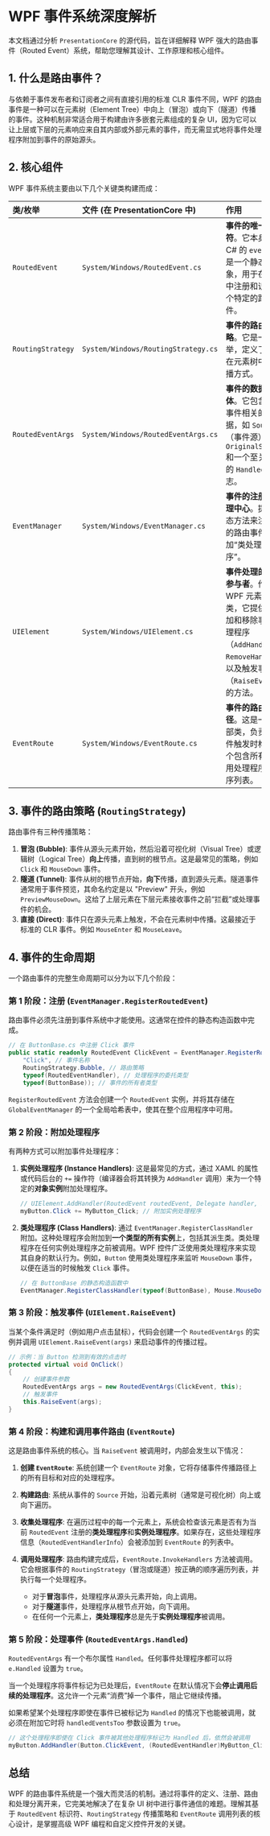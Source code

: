 # WPF 事件系统深度解析

本文档通过分析 `PresentationCore` 的源代码，旨在详细解释 WPF 强大的路由事件（Routed Event）系统，帮助您理解其设计、工作原理和核心组件。

## 1. 什么是路由事件？

与依赖于事件发布者和订阅者之间有直接引用的标准 CLR 事件不同，WPF 的路由事件是一种可以在元素树（Element Tree）中向上（冒泡）或向下（隧道）传播的事件。这种机制非常适合用于构建由许多嵌套元素组成的复杂 UI，因为它可以让上层或下层的元素响应来自其内部或外部元素的事件，而无需显式地将事件处理程序附加到事件的原始源头。

## 2. 核心组件

WPF 事件系统主要由以下几个关键类构建而成：

| 类/枚举 | 文件 (在 PresentationCore 中) | 作用 |
| :--- | :--- | :--- |
| `RoutedEvent` | `System/Windows/RoutedEvent.cs` | **事件的唯一标识符**。它本身不是 C# 的 `event`，而是一个静态对象，用于在系统中注册和识别一个特定的路由事件。 |
| `RoutingStrategy` | `System/Windows/RoutingStrategy.cs` | **事件的路由策略**。它是一个枚举，定义了事件在元素树中的传播方式。 |
| `RoutedEventArgs` | `System/Windows/RoutedEventArgs.cs` | **事件的数据载体**。它包含了与事件相关的数据，如 `Source`（事件源）、`OriginalSource` 和一个至关重要的 `Handled` 标志。 |
| `EventManager` | `System/Windows/EventManager.cs` | **事件的注册和管理中心**。提供静态方法来注册新的路由事件和附加“类处理程序”。 |
| `UIElement` | `System/Windows/UIElement.cs` | **事件处理的核心参与者**。作为 WPF 元素的基类，它提供了附加和移除事件处理程序（`AddHandler`, `RemoveHandler`）以及触发事件（`RaiseEvent`）的方法。 |
| `EventRoute` | `System/Windows/EventRoute.cs` | **事件的路由路径**。这是一个内部类，负责在事件触发时构建一个包含所有待调用处理程序的有序列表。 |

## 3. 事件的路由策略 (`RoutingStrategy`)

路由事件有三种传播策略：

1.  **冒泡 (Bubble)**: 事件从源头元素开始，然后沿着可视化树（Visual Tree）或逻辑树（Logical Tree）**向上**传播，直到树的根节点。这是最常见的策略，例如 `Click` 和 `MouseDown` 事件。
2.  **隧道 (Tunnel)**: 事件从树的根节点开始，**向下**传播，直到源头元素。隧道事件通常用于事件预览，其命名约定是以 "Preview" 开头，例如 `PreviewMouseDown`。这给了上层元素在下层元素接收事件之前“拦截”或处理事件的机会。
3.  **直接 (Direct)**: 事件只在源头元素上触发，不会在元素树中传播。这最接近于标准的 CLR 事件。例如 `MouseEnter` 和 `MouseLeave`。

## 4. 事件的生命周期

一个路由事件的完整生命周期可以分为以下几个阶段：

### 第 1 阶段：注册 (`EventManager.RegisterRoutedEvent`)

路由事件必须先注册到事件系统中才能使用。这通常在控件的静态构造函数中完成。

```csharp
// 在 ButtonBase.cs 中注册 Click 事件
public static readonly RoutedEvent ClickEvent = EventManager.RegisterRoutedEvent(
    "Click", // 事件名称
    RoutingStrategy.Bubble, // 路由策略
    typeof(RoutedEventHandler), // 处理程序的委托类型
    typeof(ButtonBase)); // 事件的所有者类型
```

`RegisterRoutedEvent` 方法会创建一个 `RoutedEvent` 实例，并将其存储在 `GlobalEventManager` 的一个全局哈希表中，使其在整个应用程序中可用。

### 第 2 阶段：附加处理程序

有两种方式可以附加事件处理程序：

1.  **实例处理程序 (Instance Handlers)**: 这是最常见的方式，通过 XAML 的属性或代码后台的 `+=` 操作符（编译器会将其转换为 `AddHandler` 调用）来为一个特定的**对象实例**附加处理程序。

    ```csharp
    // UIElement.AddHandler(RoutedEvent routedEvent, Delegate handler, bool handledEventsToo = false)
    myButton.Click += MyButton_Click; // 附加实例处理程序
    ```

2.  **类处理程序 (Class Handlers)**: 通过 `EventManager.RegisterClassHandler` 附加。这种处理程序会附加到**一个类型的所有实例**上，包括其派生类。类处理程序在任何实例处理程序之前被调用。WPF 控件广泛使用类处理程序来实现其自身的默认行为。例如，`Button` 使用类处理程序来监听 `MouseDown` 事件，以便在适当的时候触发 `Click` 事件。

    ```csharp
    // 在 ButtonBase 的静态构造函数中
    EventManager.RegisterClassHandler(typeof(ButtonBase), Mouse.MouseDownEvent, new MouseButtonEventHandler(OnMouseDown));
    ```

### 第 3 阶段：触发事件 (`UIElement.RaiseEvent`)

当某个条件满足时（例如用户点击鼠标），代码会创建一个 `RoutedEventArgs` 的实例并调用 `UIElement.RaiseEvent(args)` 来启动事件的传播过程。

```csharp
// 示例：当 Button 检测到有效的点击时
protected virtual void OnClick()
{
    // 创建事件参数
    RoutedEventArgs args = new RoutedEventArgs(ClickEvent, this);
    // 触发事件
    this.RaiseEvent(args);
}
```

### 第 4 阶段：构建和调用事件路由 (`EventRoute`)

这是路由事件系统的核心。当 `RaiseEvent` 被调用时，内部会发生以下情况：

1.  **创建 `EventRoute`**: 系统创建一个 `EventRoute` 对象，它将存储事件传播路径上的所有目标和对应的处理程序。
2.  **构建路由**: 系统从事件的 `Source` 开始，沿着元素树（通常是可视化树）向上或向下遍历。
3.  **收集处理程序**: 在遍历过程中的每一个元素上，系统会检查该元素是否有为当前 `RoutedEvent` 注册的**类处理程序**和**实例处理程序**。如果存在，这些处理程序信息（`RoutedEventHandlerInfo`）会被添加到 `EventRoute` 的列表中。
4.  **调用处理程序**: 路由构建完成后，`EventRoute.InvokeHandlers` 方法被调用。它会根据事件的 `RoutingStrategy`（冒泡或隧道）按正确的顺序遍历列表，并执行每一个处理程序。

    *   对于**冒泡**事件，处理程序从源头元素开始，向上调用。
    *   对于**隧道**事件，处理程序从根节点开始，向下调用。
    *   在任何一个元素上，**类处理程序**总是先于**实例处理程序**被调用。

### 第 5 阶段：处理事件 (`RoutedEventArgs.Handled`)

`RoutedEventArgs` 有一个布尔属性 `Handled`。任何事件处理程序都可以将 `e.Handled` 设置为 `true`。

当一个处理程序将事件标记为已处理后，`EventRoute` 在默认情况下会**停止调用后续的处理程序**。这允许一个元素“消费”掉一个事件，阻止它继续传播。

如果希望某个处理程序即使在事件已被标记为 `Handled` 的情况下也能被调用，就必须在附加它时将 `handledEventsToo` 参数设置为 `true`。

```csharp
// 这个处理程序即使在 Click 事件被其他处理程序标记为 Handled 后，依然会被调用
myButton.AddHandler(Button.ClickEvent, (RoutedEventHandler)MyButton_Click, handledEventsToo: true);
```

## 总结

WPF 的路由事件系统是一个强大而灵活的机制。通过将事件的定义、注册、路由和处理分离开来，它完美地解决了在复杂 UI 树中进行事件通信的难题。理解其基于 `RoutedEvent` 标识符、`RoutingStrategy` 传播策略和 `EventRoute` 调用列表的核心设计，是掌握高级 WPF 编程和自定义控件开发的关键。
